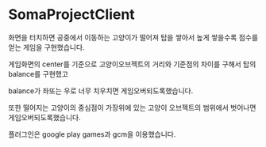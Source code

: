 # SomaProjectClient
화면을 터치하면 공중에서 이동하는 고양이가 떨어져 탑을 쌓아서 높게 쌓을수록 점수를 얻는 게임을 구현했습니다.

게임화면의 center를 기준으로 고양이오브젝트의 거리와 기준점의 차이를 구해서 탑의 balance를 구현했고 

balance가 좌또는 우로 너무 치우치면 게임오버되도록했습니다.

또한 떨어지는 고양이의 중심점이 가장위에 있는 고양이 오브젝트의 범위에서 벗어나면 게임오버되도록했습니다.

플러그인은 google play games과 gcm을 이용했습니다.

